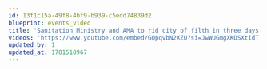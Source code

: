 ```yaml
---
id: 13f1c15a-49f8-4bf9-b939-c5edd74839d2
blueprint: events_video
title: 'Sanitation Ministry and AMA to rid city of filth in three days'
videos: 'https://www.youtube.com/embed/GQpqvbN2XZU?si=JwWUGmgXKDSXtidT'
updated_by: 1
updated_at: 1701518967
---
```


